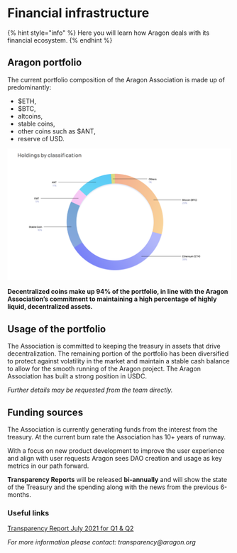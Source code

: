 # Financial infrastructure

{% hint style="info" %}
Here you will learn how Aragon deals with its financial ecosystem.
{% endhint %}

## Aragon portfolio

The current portfolio composition of the Aragon Association is made up of predominantly:

* $ETH,&#x20;
* $BTC,&#x20;
* altcoins,
* stable coins,
* other coins such as $ANT,
* reserve of USD.

![This image shows our holdings from Q3 2021](<../../.gitbook/assets/Screen Shot 2022-01-23 at 8.49.52 PM.png>)

**Decentralized coins make up 94% of the portfolio, in line with the Aragon Association’s commitment to maintaining a high percentage of highly liquid, decentralized assets.**&#x20;

## Usage of the portfolio

The Association is committed to keeping the treasury in assets that drive decentralization. The remaining portion of the portfolio has been diversified to protect against volatility in the market and maintain a stable cash balance to allow for the smooth running of the Aragon project. The Aragon Association has built a strong position in USDC.&#x20;

_Further details may be requested from the team directly._

## Funding sources

The Association is currently generating funds from the interest from the treasury. At the current burn rate the Association has 10+ years of runway.

With a focus on new product development to improve the user experience and  align with user requests Aragon sees DAO creation and usage as key metrics in our path forward.

**Transparency Reports** will be released **bi-annually** and will show the state of the Treasury and the spending along with the news from the previous 6-months.



### **Useful links**

[Transparency Report July 2021 for Q1 & Q2 ](https://assets.website-files.com/5e997428d0f2eb13a90aec8c/60f15e66bc685a9ffefe088e\_Aragon\_Transparency\_Report\_-\_07-21\_18.pdf)

_For more information please contact: transparency@aragon.org_
